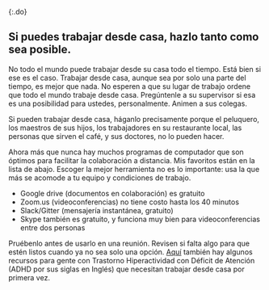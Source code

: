 {:.do}
## Si puedes trabajar desde casa, hazlo tanto como sea posible.

No todo el mundo puede trabajar desde su casa todo el tiempo. Está bien si ese es el caso. Trabajar desde casa, aunque sea por solo una parte del tiempo, es mejor que nada. No esperen a que su lugar de trabajo ordene que todo el mundo trabaje desde casa. Pregúntenle a su supervisor si esa es una posibilidad para ustedes, personalmente. Animen a sus colegas.
 
Si pueden trabajar desde casa, háganlo precisamente porque el peluquero, los maestros de sus hijos,  los trabajadores en su restaurante local,  las personas que sirven el café,  y sus doctores, no lo pueden hacer.
 
Ahora más que nunca hay muchos programas de computador que son óptimos para facilitar la colaboración a distancia. Mis favoritos están en la lista de abajo. Escoger la mejor herramienta no es lo importante: usa la que más se acomode a tu equipo y condiciones de trabajo. 

- Google drive (documentos en colaboración) es gratuito
- Zoom.us (videoconferencias) no tiene costo hasta los 40 minutos 
- Slack/Gitter (mensajería instantánea, gratuito) 
- Skype también es gratuito, y funciona muy bien para videoconferencias entre dos personas

Pruébenlo antes de usarlo en una reunión. Revisen si falta algo para que estén listos cuando ya no sea solo una opción. [Aquí](https://twitter.com/BadassBowden/status/1235793674174435328) también hay algunos recursos para gente con Trastorno Hiperactividad con Déficit de Atención (ADHD por sus siglas en Inglés) que necesitan trabajar desde casa por primera vez.
